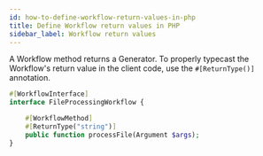 ```yaml
---
id: how-to-define-workflow-return-values-in-php
title: Define Workflow return values in PHP
sidebar_label: Workflow return values
---
```


A Workflow method returns a Generator.
To properly typecast the Workflow's return value in the client code, use the `#[ReturnType()]` annotation.

```php
#[WorkflowInterface]
interface FileProcessingWorkflow {

    #[WorkflowMethod]
    #[ReturnType("string")]
    public function processFile(Argument $args);
}
```
